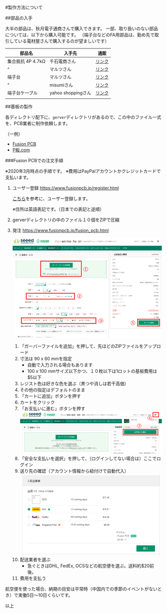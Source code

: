 #製作方法について

##部品の入手

大半の部品は、秋月電子通商さんで購入できます。
一部、取り扱いのない部品については、以下から購入可能です。
（端子台などのFA用部品は、勤め先で取引している電材屋さんで購入するのが望ましいです）

|部品名|入手先|通販|
|---|---|---|
|集合抵抗 4P 4.7kΩ|千石電商さん|[リンク](https://www.sengoku.co.jp/mod/sgk_cart/detail.php?code=EEHD-05ST)|
|^|マルツさん|[リンク](https://www.marutsu.co.jp/pc/i/435604/)|
|端子台|マルツさん|[リンク](https://www.marutsu.co.jp/pc/i/1544810/)|
|^|misumiさん|[リンク](https://jp.misumi-ec.com/vona2/detail/222000477644/?HissuCode=PCX-1H20)|
|端子台ケーブル|yahoo shoppingさん|[リンク](https://store.shopping.yahoo.co.jp/akin-do/tao-00009.html)|
||||



##基板の製作

各ディレクトリ配下に、`gerver`ディレクトリがあるので、この中のファイル一式を、PCB業者に制作依頼します。

（一例）
- [Fusion PCB](https://www.fusionpcb.jp/)
- [P板.com](https://www.p-ban.com/)

###Fusion PCBでの注文手順

※2020年3月時点の手順です。
※費用はPayPalアカウントかクレジットカードで支払います。

1. ユーザー登録
    https://www.fusionpcb.jp/register.html

    [こちら](http://tomokatsu.hatenablog.com/entry/2017/06/14/213324)を参考に、ユーザー登録します。
    
    ※住所は英語表記です。（日本での表記と逆順）

1. gerverディレクトリの中のファイル１０個をZIPで圧縮

1. 発注
    https://www.fusionpcb.jp/fusion_pcb.html

    ![pcb01](./img/pcb_01.png "Usage")

    1. 「ガーバーファイルを追加」を押して、先ほどのZIPファイルをアップロード
    1. 寸法は 90 x 60 mmを指定
        - 自動で入力される場合もあります
        - 100 x 100 mmサイズ以下かつ、１０枚以下は1ロットの基板費用は$5以下
    1. レジスト色は好きな色を選ぶ（黒つや消しは若干高価）
    1. その他の指定はデフォルトのまま
    1. 「カートに追加」ボタンを押す
    1. カートをクリック
    1. 「お支払いに進む」ボタンを押す
    ![pcb02](./img/pcb_02.png "Usage")
    1. 「安全な支払いを選択」を押して、（ログインしてない場合は）ここでログイン
    1. 送り先の確認（アカウント情報から紐付けで自動代入）
    ![pcb02](./img/pcb_04.png "Usage")
    1. 配送業者を選ぶ
        - 急ぐときはDHL, FedEx, OCSなどの航空便を選ぶ。送料約$20前後。
    1. 費用を支払う

航空便を使った場合、納期の目安は平常時（中国内での季節のイベントがないとき）で実働5日～10日くらいです。

以上
